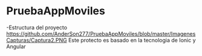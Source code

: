 # PruebaAppMoviles
-Estructura del proyecto 
https://github.com/AnderSon277/PruebaAppMoviles/blob/master/ImagenesCapturas/Captura2.PNG
Este protecto es basado en la tecnologia de Ionic y Angular
